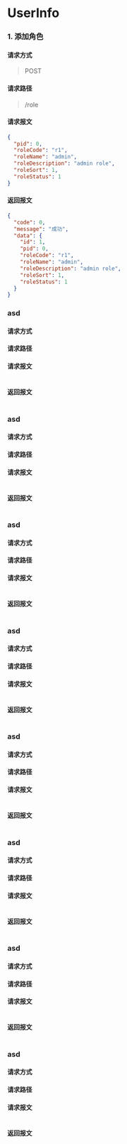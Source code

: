 # UserInfo

### 1. 添加角色

#### 请求方式

> POST

#### 请求路径

> /role

#### 请求报文

```json
{
  "pid": 0,
  "roleCode": "r1",
  "roleName": "admin",
  "roleDescription": "admin role",
  "roleSort": 1,
  "roleStatus": 1
}
```

#### 返回报文

```json
{
  "code": 0,
  "message": "成功",
  "data": {
    "id": 1,
    "pid": 0,
    "roleCode": "r1",
    "roleName": "admin",
    "roleDescription": "admin role",
    "roleSort": 1,
    "roleStatus": 1
  }
}
```

### asd

#### 请求方式

>

#### 请求路径

>

#### 请求报文

```json

```

#### 返回报文

```json

```

### asd

#### 请求方式

>

#### 请求路径

>

#### 请求报文

```json

```

#### 返回报文

```json

```

### asd

#### 请求方式

>

#### 请求路径

>

#### 请求报文

```json

```

#### 返回报文

```json

```

### asd

#### 请求方式

>

#### 请求路径

>

#### 请求报文

```json

```

#### 返回报文

```json

```

### asd

#### 请求方式

>

#### 请求路径

>

#### 请求报文

```json

```

#### 返回报文

```json

```

### asd

#### 请求方式

>

#### 请求路径

>

#### 请求报文

```json

```

#### 返回报文

```json

```

### asd

#### 请求方式

>

#### 请求路径

>

#### 请求报文

```json

```

#### 返回报文

```json

```

### asd

#### 请求方式

>

#### 请求路径

>

#### 请求报文

```json

```

#### 返回报文

```json

```